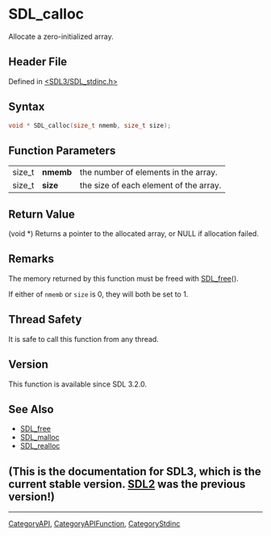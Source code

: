# SDL_calloc

Allocate a zero-initialized array.

## Header File

Defined in [<SDL3/SDL_stdinc.h>](https://github.com/libsdl-org/SDL/blob/main/include/SDL3/SDL_stdinc.h)

## Syntax

```c
void * SDL_calloc(size_t nmemb, size_t size);
```

## Function Parameters

|        |           |                                        |
| ------ | --------- | -------------------------------------- |
| size_t | **nmemb** | the number of elements in the array.   |
| size_t | **size**  | the size of each element of the array. |

## Return Value

(void *) Returns a pointer to the allocated array, or NULL if allocation
failed.

## Remarks

The memory returned by this function must be freed with
[SDL_free](SDL_free)().

If either of `nmemb` or `size` is 0, they will both be set to 1.

## Thread Safety

It is safe to call this function from any thread.

## Version

This function is available since SDL 3.2.0.

## See Also

- [SDL_free](SDL_free)
- [SDL_malloc](SDL_malloc)
- [SDL_realloc](SDL_realloc)


## (This is the documentation for SDL3, which is the current stable version. [SDL2](https://wiki.libsdl.org/SDL2/) was the previous version!)



----
[CategoryAPI](CategoryAPI), [CategoryAPIFunction](CategoryAPIFunction), [CategoryStdinc](CategoryStdinc)

